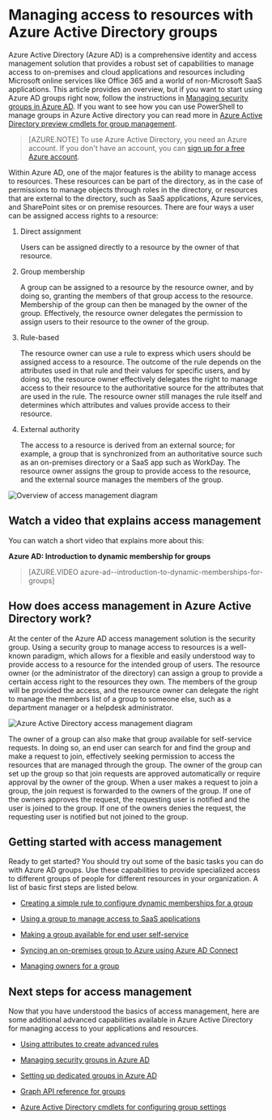 <properties
	pageTitle="Managing access to resources with Azure Active Directory groups| Microsoft Azure"
	description="How to use groups in Azure Active Directory to manage user access to on-premises and cloud applications and resources."
	services="active-directory"
	documentationCenter=""
	authors="curtand"
	manager="stevenpo"
	editor=""
/>

<tags
	ms.service="active-directory"
	ms.workload="identity"
	ms.tgt_pltfrm="na"
	ms.devlang="na"
	ms.topic="article"
	ms.date="06/14/2016"
	ms.author="curtand"/>


# Managing access to resources with Azure Active Directory groups

Azure Active Directory (Azure AD) is a comprehensive identity and access management solution that provides a robust set of capabilities to manage access to on-premises and cloud applications and resources including Microsoft online services like Office 365 and a world of non-Microsoft SaaS applications. This article provides an overview, but if you want to start using Azure AD groups right now, follow the instructions in [Managing security groups in Azure AD](active-directory-accessmanagement-manage-groups.md). If you want to see how you can use PowerShell to manage groups in Azure Active directory you can read more in [Azure Active Directory preview cmdlets for group management](https://azure.microsoft.com/en-us/documentation/articles/active-directory-accessmanagement-groups-settings-v2-cmdlets/). 


> [AZURE.NOTE] To use Azure Active Directory, you need an Azure account. If you don't have an account, you can [sign up for a free Azure account](https://azure.microsoft.com/pricing/free-trial/).


Within Azure AD, one of the major features is the ability to manage access to resources. These resources can be part of the directory, as in the case of permissions to manage objects through roles in the directory, or resources that are external to the directory, such as SaaS applications, Azure services, and SharePoint sites or on premise resources. There are four ways a user can be assigned access rights to a resource:


1. Direct assignment

	Users can be assigned directly to a resource by the owner of that resource.

2. Group membership

	A group can be assigned to a resource by the resource owner, and by doing so, granting the members of that group access to the resource. Membership of the group can then be managed by the owner of the group. Effectively, the resource owner delegates the permission to assign users to their resource to the owner of the group.

3. Rule-based

	The resource owner can use a rule to express which users should be assigned access to a resource. The outcome of the rule depends on the attributes used in that rule and their values for specific users, and by doing so, the resource owner effectively delegates the right to manage access to their resource to the authoritative source for the attributes that are used in the rule. The resource owner still manages the rule itself and determines which attributes and values provide access to their resource.

4. External authority

	The access to a resource is derived from an external source; for example, a group that is synchronized from an authoritative source such as an on-premises directory or a SaaS app such as WorkDay. The resource owner assigns the group to provide access to the resource, and the external source manages the members of the group.

  ![Overview of access management diagram](./media/active-directory-access-management-groups/access-management-overview.png)


## Watch a video that explains access management

You can watch a short video that explains more about this:

**Azure AD: Introduction to dynamic membership for groups**

> [AZURE.VIDEO azure-ad--introduction-to-dynamic-memberships-for-groups]

## How does access management in Azure Active Directory work?
At the center of the Azure AD access management solution is the security group. Using a security group to manage access to resources is a well-known paradigm, which allows for a flexible and easily understood way to provide access to a resource for the intended group of users. The resource owner (or the administrator of the directory) can assign a group to provide a certain access right to the resources they own. The members of the group will be provided the access, and the resource owner can delegate the right to manage the members list of a group to someone else, such as a department manager or a helpdesk administrator.

![Azure Active Directory access management diagram](./media/active-directory-access-management-groups/active-directory-access-management-works.png)

The owner of a group can also make that group available for self-service requests. In doing so, an end user can search for and find the group and make a request to join, effectively seeking permission to access the resources that are managed through the group. The owner of the group can set up the group so that join requests are approved automatically or require approval by the owner of the group. When a user makes a request to join a group, the join request is forwarded to the owners of the group. If one of the owners approves the request, the requesting user is notified and the user is joined to the group. If one of the owners denies the request, the requesting user is notified but not joined to the group.


## Getting started with access management
Ready to get started? You should try out some of the basic tasks you can do with Azure AD groups. Use these capabilities to provide specialized access to different groups of people for different resources in your organization. A list of basic first steps are listed below.

* [Creating a simple rule to configure dynamic memberships for a group](active-directory-accessmanagement-manage-groups.md#how-can-i-manage-the-membership-of-a-group-dynamically)

* [Using a group to manage access to SaaS applications](active-directory-accessmanagement-group-saasapps.md)

* [Making a group available for end user self-service](active-directory-accessmanagement-self-service-group-management.md)

* [Syncing an on-premises group to Azure using Azure AD Connect](active-directory-aadconnect.md)

* [Managing owners for a group](active-directory-accessmanagement-managing-group-owners.md)


## Next steps for access management
Now that you have understood the basics of access management, here are some additional advanced capabilities available in Azure Active Directory for managing access to your applications and resources.

* [Using attributes to create advanced rules](active-directory-accessmanagement-groups-with-advanced-rules.md)

* [Managing security groups in Azure AD](active-directory-accessmanagement-manage-groups.md)

* [Setting up dedicated groups in Azure AD](active-directory-accessmanagement-dedicated-groups.md)

* [Graph API reference for groups](https://msdn.microsoft.com/Library/Azure/Ad/Graph/api/groups-operations#GroupFunctions)

* [Azure Active Directory cmdlets for configuring group settings](active-directory-accessmanagement-groups-settings-cmdlets.md)
